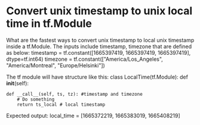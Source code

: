 
# Convert unix timestamp to unix local time in tf.Module

What are the fastest ways to convert unix timestamp to local unix timestamp inside a tf.Module. The inputs include timestamp, timezone that are defined as below:
timestamp = tf.constant([1665397419, 1665397419, 1665397419], dtype=tf.int64)
timezone = tf.constant(["America/Los_Angeles", "America/Montreal", "Europe/Helsinki"])

The tf module will have structure like this:
class LocalTime(tf.Module):
    def __init__(self):

    def __call__(self, ts, tz): #timestamp and timezone
        # Do something
        return ts_local # local timestamp

Expected output:
local_time = [1665372219, 1665383019, 1665408219]


        